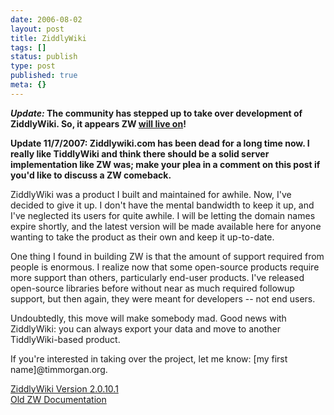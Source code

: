 ```yaml
---
date: 2006-08-02
layout: post
title: ZiddlyWiki
tags: []
status: publish
type: post
published: true
meta: {}
---
```

<p><strong><em>Update:</em> The community has stepped up to take over development of ZiddlyWiki. So, it appears ZW <a href="http://ziddlywiki.com/">will live on</a>!</strong></p><p><strong>Update 11/7/2007: Ziddlywiki.com has been dead for a long time now. I really like TiddlyWiki and think there should be a solid server implementation like ZW was; make your plea in a comment on this post if you'd like to discuss a ZW comeback.</strong></p><p>ZiddlyWiki was a product I built and maintained for awhile. Now, I've decided to give it up. I don't have the mental bandwidth to keep it up, and I've neglected its users for quite awhile. I will be letting the domain names expire shortly, and the latest version will be made available here for anyone wanting to take the product as their own and keep it up-to-date.</p><p>One thing I found in building ZW is that the amount of support required from people is enormous. I realize now that some open-source products require more support than others, particularly end-user products. I've released open-source libraries before without near as much required followup support, but then again, they were meant for developers -- not end users.</p><p>Undoubtedly, this move will make somebody mad. Good news with ZiddlyWiki: you can always export your data and move to another TiddlyWiki-based product.</p><p>If you're interested in taking over the project, let me know: [my first name]@timmorgan.org.</p><p><a href="http://timmorgan.org/zw/2.0.10.1.zexp">ZiddlyWiki Version 2.0.10.1<br /></a><a href="http://timmorgan.org/zw/ZiddlyWiki.html">Old ZW Documentation</a></p>
